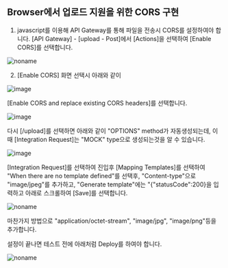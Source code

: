 ## Browser에서 업로드 지원을 위한 CORS 구현

1) javascript를 이용해 API Gateway를 통해 파일을 전송시 CORS를 설정하여야 합니다. [API Gateway] - [upload - Post]에서 [Actions]을 선택하여 [Enable CORS]를 선택합니다. 

![noname](https://user-images.githubusercontent.com/52392004/160275507-2264c515-28f4-43c0-8efd-40da594a3514.png)

2) [Enable CORS] 화면 선택시 아래와 같이 

![image](https://user-images.githubusercontent.com/52392004/160275563-ef4bc44a-246c-4abf-9f6c-d4f062293acf.png)

[Enable CORS and replace existing CORS headers]를 선택합니다. 

![image](https://user-images.githubusercontent.com/52392004/160275602-6d869d62-680e-4e08-aabe-1acab20c332c.png)

다시 [/upload]를 선택하면 아래와 같이 "OPTIONS" method가 자동생성되는데, 이때 [Integration Request]는 "MOCK" type으로 생성되는것을 알 수 있습니다. 

![image](https://user-images.githubusercontent.com/52392004/160275650-f78342c8-9185-4968-b7d7-43793ac74905.png)

[Integration Request]를 선택하여 진입후 [Mapping Templates]를 선택하여 "When there are no template defined"를 선택후, "Content-type"으로 "image/jpeg"를 추가하고, "Generate template"에는 "{"statusCode":200}을 입력하고 아래로 스크롤하여 [Save]를 선택합니다. 

![noname](https://user-images.githubusercontent.com/52392004/160275920-86f5618d-e2ee-4929-a41a-5275b7422019.png)

마찬가지 방법으로 "application/octet-stream", "image/jpg", "image/png"등을 추가합니다.

설정이 끝나면 테스트 전에 아래처럼 Deploy를 하여야 합니다.

![noname](https://user-images.githubusercontent.com/52392004/160276075-463b3183-e6f2-4d43-a346-984c0558b1f8.png)



